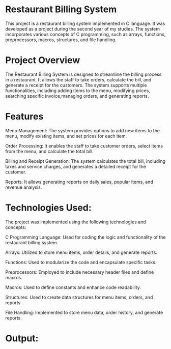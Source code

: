 # Restaurant Billing System
This project is a restaurant billing system implemented in C language. It was developed as a project during the second year of my studies. The system incorporates various concepts of C programming, such as arrays, functions, preprocessors, macros, structures, and file handling.

# Project Overview

The Restaurant Billing System is designed to streamline the billing process in a restaurant. It allows the staff to take orders, calculate the bill, and generate a receipt for the customers. The system supports multiple functionalities, including adding items to the menu, modifying prices, searching specific invoice,managing orders, and generating reports.

# Features

Menu Management: The system provides options to add new items to the menu, modify existing items, and set prices for each item.

Order Processing: It enables the staff to take customer orders, select items from the menu, and calculate the total bill.

Billing and Receipt Generation: The system calculates the total bill, including taxes and service charges, and generates a detailed receipt for the customer.

Reports: It allows generating reports on daily sales, popular items, and revenue analysis.

# Technologies Used:

The project was implemented using the following technologies and concepts:

C Programming Language: Used for coding the logic and functionality of the restaurant billing system.

Arrays: Utilized to store menu items, order details, and generate reports.

Functions: Used to modularize the code and encapsulate specific tasks.

Preprocessors: Employed to include necessary header files and define macros.

Macros: Used to define constants and enhance code readability.

Structures: Used to create data structures for menu items, orders, and reports.

File Handling: Implemented to store menu data, order history, and generate reports.

# Output:

